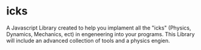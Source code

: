 # icks
A Javascript Library created to help you implament all the "icks" (Physics, Dynamics, Mechanics, ect) in engeneering into your programs. This Library will include an advanced collection of tools and a physics engien.